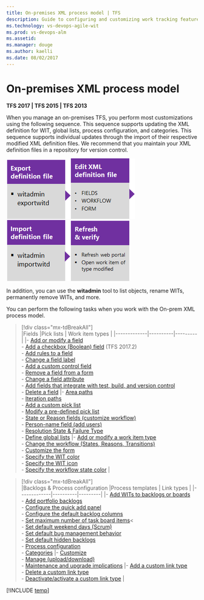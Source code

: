 ```yaml
---
title: On-premises XML process model | TFS
description: Guide to configuring and customizing work tracking features for TFS and the on-premises process model  
ms.technology: vs-devops-agile-wit
ms.prod: vs-devops-alm
ms.assetid: 
ms.manager: douge
ms.author: kaelli
ms.date: 08/02/2017
---
```




<a id="on-prem-xml-process-model"></a>
# On-premises XML process model 
**TFS 2017 | TFS 2015 | TFS 2013**


<a id="on-prem-xml-sequence"></a>

When you manage an on-premises TFS, you perform most customizations using the following sequence. This sequence supports updating the XML definition for WIT, global lists, process configuration, and categories. This sequence supports individual updates through the import of their respective modified XML definition files. We recommend that you maintain your XML definition files in a repository for version control.  

[![Export XML definition file](_img/cust-wit-form-export-def-file.png)](#witadmin)[![Edit XML definition file](_img/cust-wit-form-edit-def-file.png)](../reference/weblayout-xml-elements.md)[![Import WIT definition file](_img/cust-wit-form-import-def-file.png)](#witadmin)![Refresh and verify changes](_img/cust-wit-form-refresh-verify.png)  

In addition, you can use the **witadmin** tool to list objects, rename WITs, permanently remove WITs, and more.  
 

You can perform the following tasks when you work with the On-prem XML process model. 


> [!div class="mx-tdBreakAll"]  
> |Fields  |Pick lists   |   Work item types |
> |-------------|----------|---------|
> |- [Add or modify a field](add-modify-field.md)<br/>- [Add a checkbox (Boolean) field](add-modify-field.md#boolean-field) (TFS 2017.2)<br/>- [Add rules to a field](add-modify-field.md#add-rules)<br/>- [Change a field label](add-modify-field.md#change-label)<br/>- [Add a custom control field](add-modify-field.md#custom-control)<br/>- [Remove a field from a form](add-modify-field.md#change-label)<br/>- [Change a field attribute](add-modify-field.md#change-attribute)<br/>- [Add fields that integrate with test, build, and version control](add-modify-field.md#integration-fields)<br/>- [Delete a field](add-modify-field.md#delete-field) |- [Area paths](set-area-paths.md)<br/>- [Iteration paths](set-iteration-paths-sprints.md)<br/>- [Add a custom pick list](add-modify-field.md#picklist)<br/>- [Modify a pre-defined pick list](add-modify-field.md#picklist)<br/>- [State or Reason fields (customize workflow)](../reference/change-workflow-wit.md)<br/>- [Person-name field (add users)](../../setup-admin/add-users.md) <br/>- [Resolution State & Failure Type](#test-experience)<br/>- [Define global lists](../reference/define-global-lists.md) |- [Add or modify a work item type](add-modify-wit.md)<br/>- [Change the workflow (States, Reasons, Transitions)](../reference/change-workflow-wit.md)<br/>- [Customize the form](../reference/change-work-item-form-layout.md)<br/>- [Specify the WIT color](../reference/process-configuration-xml-element.md#wit-colors)<br/>- [Specify the WIT icon](../reference/process-configuration-xml-element.md)<br/>- [Specify the workflow state color](../reference/process-configuration-xml-element.md#state-colors) |


> [!div class="mx-tdBreakAll"]  
> |Backlogs & Process configuration  |Process templates  | Link types |
> |-------------|----------|---------|
> |- [Add WITs to backlogs or boards](add-wits-to-backlogs-and-boards.md)<br/>- [Add portfolio backlogs](add-portfolio-backlogs.md)<br/>- [Configure the quick add panel](../reference/process-configuration-xml-element.md#add)<br/>- [Configure the default backlog columns](../reference/process-configuration-xml-element.md#columns)<br/>- [Set maximum number of task board items](../reference/process-configuration-xml-element.md#number_items)<<br/>- [Set default weekend days (Scrum)](../reference/process-configuration-xml-element.md#weekend_days) <br/>- [Set default bug management behavior](../reference/process-configuration-xml-element.md#behaviors) <br/>- [Set default hidden backlogs](../reference/process-configuration-xml-element.md#behaviors) <br/>- [Process configuration](../reference/process-configuration-xml-element.md)<br/>- [Categories](../reference/categories-xml-element-reference.md) |- [Customize](../reference/process-templates/customize-process.md)<br/>- [Manage (upload/download)](../guidance/manage-process-templates.md)<br/>- [Maintenance and upgrade implications](#before-you-customize) |- [Add a custom link type](../reference/link-type-element-reference.md)<br/>- [Delete a custom link type](../reference/witadmin/manage-link-types.md)<br/>- [Deactivate/activate a custom link type](../reference/witadmin/manage-link-types.md) | 



[!INCLUDE [temp](../_shared/process-editor.md)]  


